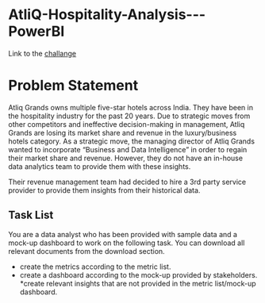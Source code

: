 # AtliQ-Hospitality-Analysis---PowerBI
Link to the [challange](https://codebasics.io/challenge/codebasics-resume-project-challenge)
# Problem Statement

Atliq Grands owns multiple five-star hotels across India. They have been in the hospitality industry for the past 20 years. Due to strategic moves from other competitors and ineffective decision-making in management, Atliq Grands are losing its market share and revenue in the luxury/business hotels category. As a strategic move, the managing director of Atliq Grands wanted to incorporate “Business and Data Intelligence” in order to regain their market share and revenue. However, they do not have an in-house data analytics team to provide them with these insights.

Their revenue management team had decided to hire a 3rd party service provider to provide them insights from their historical data.

## Task List
You are a data analyst who has been provided with sample data and a mock-up dashboard to work on the following task. 
You can download all relevant documents from the download section.

   * create the metrics according to the metric list.
   * create a dashboard according to the mock-up provided by stakeholders.
   *create relevant insights that are not provided in the metric list/mock-up dashboard.
